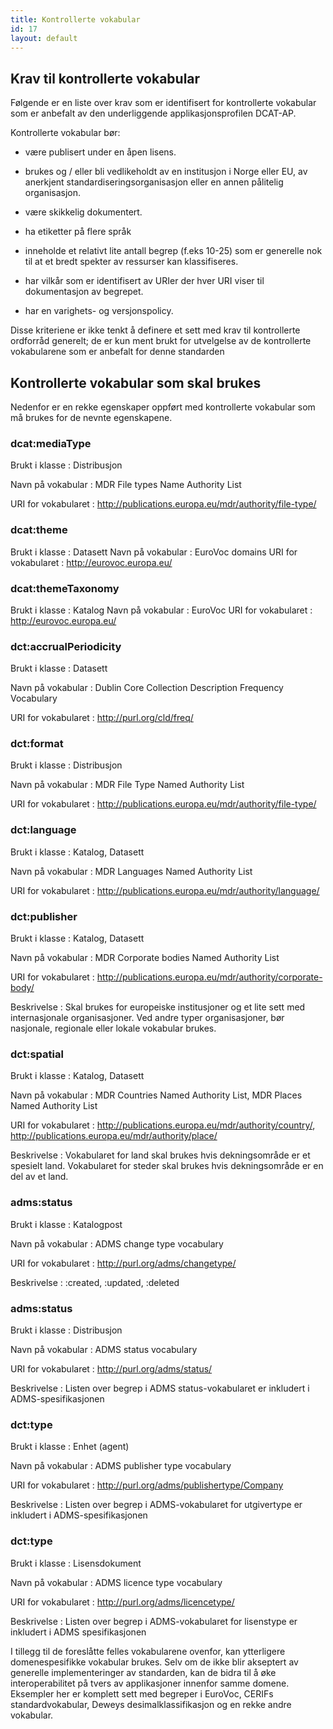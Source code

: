 ```yaml
---
title: Kontrollerte vokabular
id: 17
layout: default
---
```


## Krav til kontrollerte vokabular

Følgende er en liste over krav som er identifisert for kontrollerte vokabular som er anbefalt av den underliggende applikasjonsprofilen DCAT-AP. 

Kontrollerte vokabular bør: 

* være publisert under en åpen lisens. 

* brukes og / eller bli vedlikeholdt av en institusjon i Norge eller EU, av anerkjent standardiseringsorganisasjon eller en annen pålitelig organisasjon.

* være skikkelig dokumentert. 

* ha etiketter på flere språk 

* inneholde et relativt lite antall begrep (f.eks 10-25) som er generelle nok til at et bredt spekter av ressurser kan klassifiseres.

* har vilkår som er identifisert av URIer der hver URI viser til dokumentasjon av begrepet.

* har en varighets- og versjonspolicy. 

Disse kriteriene er ikke tenkt å definere et sett med krav til kontrollerte ordforråd generelt; de er kun ment brukt for utvelgelse av de kontrollerte vokabularene som er anbefalt for denne standarden

## Kontrollerte vokabular som skal brukes

Nedenfor er en rekke egenskaper oppført med kontrollerte vokabular som må brukes for de nevnte egenskapene.


### dcat:mediaType

Brukt i klasse
: Distribusjon

Navn på vokabular
: MDR File types Name Authority List

URI for vokabularet
: http://publications.europa.eu/mdr/authority/file-type/


### dcat:theme
Brukt i klasse
: Datasett
Navn på vokabular
: EuroVoc domains
URI for vokabularet
: http://eurovoc.europa.eu/


### dcat:themeTaxonomy

Brukt i klasse
: Katalog
Navn på vokabular
: EuroVoc
URI for vokabularet
: http://eurovoc.europa.eu/ 


### dct:accrualPeriodicity

Brukt i klasse
: Datasett

Navn på vokabular
: Dublin Core Collection Description Frequency Vocabulary

URI for vokabularet
: http://purl.org/cld/freq/ 


### dct:format

Brukt i klasse
: Distribusjon

Navn på vokabular
: MDR File Type Named Authority List

URI for vokabularet
: http://publications.europa.eu/mdr/authority/file-type/


### dct:language

Brukt i klasse
: Katalog, Datasett

Navn på vokabular
: MDR Languages Named Authority List

URI for vokabularet
: http://publications.europa.eu/mdr/authority/language/ 


### dct:publisher

Brukt i klasse
: Katalog, Datasett

Navn på vokabular
: MDR Corporate bodies Named Authority List

URI for vokabularet
: http://publications.europa.eu/mdr/authority/corporate-body/

Beskrivelse
: Skal brukes for europeiske institusjoner og et lite sett med internasjonale organisasjoner. Ved andre typer organisasjoner, bør nasjonale, regionale eller lokale vokabular brukes.


### dct:spatial

Brukt i klasse
: Katalog, Datasett

Navn på vokabular
: MDR Countries Named Authority List, MDR Places Named Authority List

URI for vokabularet
: http://publications.europa.eu/mdr/authority/country/, http://publications.europa.eu/mdr/authority/place/ 

Beskrivelse
: Vokabularet for land skal brukes hvis dekningsområde er et spesielt land. Vokabularet for steder skal brukes hvis dekningsområde er en del av et land.


### adms:status

Brukt i klasse
: Katalogpost

Navn på vokabular
: ADMS change type vocabulary

URI for vokabularet
: http://purl.org/adms/changetype/

Beskrivelse
: :created, :updated, :deleted


### adms:status

Brukt i klasse
: Distribusjon

Navn på vokabular
: ADMS status vocabulary

URI for vokabularet
: http://purl.org/adms/status/

Beskrivelse
: Listen over begrep i ADMS status-vokabularet er inkludert i ADMS-spesifikasjonen 


### dct:type

Brukt i klasse
: Enhet (agent) 

Navn på vokabular
: ADMS publisher type vocabulary

URI for vokabularet
: http://purl.org/adms/publishertype/Company 

Beskrivelse
: Listen over begrep i ADMS-vokabularet for utgivertype er inkludert i ADMS-spesifikasjonen


### dct:type 

Brukt i klasse
: Lisensdokument

Navn på vokabular
: ADMS licence type vocabulary

URI for vokabularet
: http://purl.org/adms/licencetype/ 

Beskrivelse
: Listen over begrep i ADMS-vokabularet for lisenstype er inkludert i ADMS spesifikasjonen


I tillegg til de foreslåtte felles vokabularene ovenfor, kan ytterligere domenespesifikke vokabular brukes. Selv om de ikke blir akseptert av generelle implementeringer av standarden, kan de bidra til å øke interoperabilitet på tvers av applikasjoner innenfor samme domene. Eksempler her er komplett sett med begreper i EuroVoc, CERIFs standardvokabular, Deweys desimalklassifikasjon og en rekke andre vokabular.
